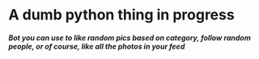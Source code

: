 # A dumb python thing in progress
##### Bot you can use to like random pics based on category, follow random people, or of course, like all the photos in your feed

